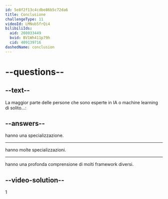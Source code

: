 ```yaml
---
id: 5e8f2f13c4cdbe86b5c72da6
title: Conclusione
challengeType: 11
videoId: LMNub5frQi4
bilibiliIds:
  aid: 208033449
  bvid: BV1Wh411p79h
  cid: 409139716
dashedName: conclusion
---
```


# --questions--

## --text--

La maggior parte delle persone che sono esperte in IA o machine learning di solito...:

## --answers--

hanno una specializzazione.

---

hanno molte specializzazioni.

---

hanno una profonda comprensione di molti framework diversi.

## --video-solution--

1

